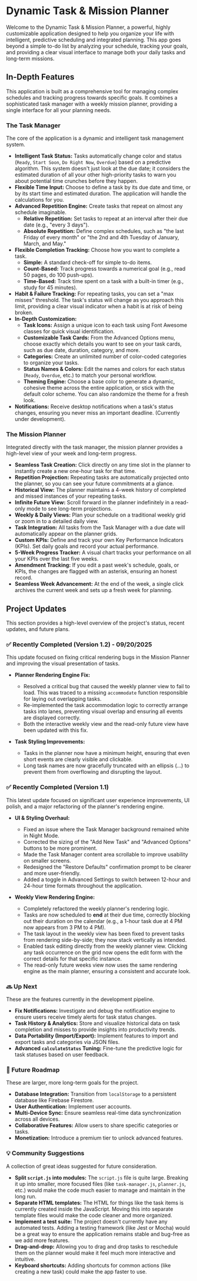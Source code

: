 # Dynamic Task & Mission Planner

Welcome to the Dynamic Task & Mission Planner, a powerful, highly customizable application designed to help you organize your life with intelligent, predictive scheduling and integrated planning. This app goes beyond a simple to-do list by analyzing your schedule, tracking your goals, and providing a clear visual interface to manage both your daily tasks and long-term missions.

## In-Depth Features

This application is built as a comprehensive tool for managing complex schedules and tracking progress towards specific goals. It combines a sophisticated task manager with a weekly mission planner, providing a single interface for all your planning needs.

### The Task Manager

The core of the application is a dynamic and intelligent task management system.

*   **Intelligent Task Status:** Tasks automatically change color and status (`Ready`, `Start Soon`, `Do Right Now`, `Overdue`) based on a predictive algorithm. This system doesn't just look at the due date; it considers the estimated duration of all your other high-priority tasks to warn you about potential time crunches before they happen.
*   **Flexible Time Input:** Choose to define a task by its due date and time, or by its start time and estimated duration. The application will handle the calculations for you.
*   **Advanced Repetition Engine:** Create tasks that repeat on almost any schedule imaginable.
    *   **Relative Repetition:** Set tasks to repeat at an interval after their due date (e.g., "every 3 days").
    *   **Absolute Repetition:** Define complex schedules, such as "the last Friday of every month" or "the 2nd and 4th Tuesday of January, March, and May."
*   **Flexible Completion Tracking:** Choose how you want to complete a task.
    *   **Simple:** A standard check-off for simple to-do items.
    *   **Count-Based:** Track progress towards a numerical goal (e.g., read 50 pages, do 100 push-ups).
    *   **Time-Based:** Track time spent on a task with a built-in timer (e.g., study for 45 minutes).
*   **Habit & Failure Tracking:** For repeating tasks, you can set a "max misses" threshold. The task's status will change as you approach this limit, providing a clear visual indicator when a habit is at risk of being broken.
*   **In-Depth Customization:**
    *   **Task Icons:** Assign a unique icon to each task using Font Awesome classes for quick visual identification.
    *   **Customizable Task Cards:** From the Advanced Options menu, choose exactly which details you want to see on your task cards, such as due date, duration, category, and more.
    *   **Categories:** Create an unlimited number of color-coded categories to organize your tasks.
    *   **Status Names & Colors:** Edit the names and colors for each status (`Ready`, `Overdue`, etc.) to match your personal workflow.
    *   **Theming Engine:** Choose a base color to generate a dynamic, cohesive theme across the entire application, or stick with the default color scheme. You can also randomize the theme for a fresh look.
*   **Notifications:** Receive desktop notifications when a task's status changes, ensuring you never miss an important deadline. (Currently under development).

### The Mission Planner

Integrated directly with the task manager, the mission planner provides a high-level view of your week and long-term progress.

*   **Seamless Task Creation:** Click directly on any time slot in the planner to instantly create a new one-hour task for that time.
*   **Repetition Projection:** Repeating tasks are automatically projected onto the planner, so you can see your future commitments at a glance.
*   **Historical View:** The planner maintains a 4-week history of completed and missed instances of your repeating tasks.
*   **Infinite Future View:** Scroll forward in the planner indefinitely in a read-only mode to see long-term projections.
*   **Weekly & Daily Views:** Plan your schedule on a traditional weekly grid or zoom in to a detailed daily view.
*   **Task Integration:** All tasks from the Task Manager with a due date will automatically appear on the planner grids.
*   **Custom KPIs:** Define and track your own Key Performance Indicators (KPIs). Set daily goals and record your actual performance.
*   **5-Week Progress Tracker:** A visual chart tracks your performance on all your KPIs over the last five weeks.
*   **Amendment Tracking:** If you edit a past week's schedule, goals, or KPIs, the changes are flagged with an asterisk, ensuring an honest record.
*   **Seamless Week Advancement:** At the end of the week, a single click archives the current week and sets up a fresh week for planning.

## Project Updates

This section provides a high-level overview of the project's status, recent updates, and future plans.

### ✅ Recently Completed (Version 1.2) - 09/20/2025

This update focused on fixing critical rendering bugs in the Mission Planner and improving the visual presentation of tasks.

*   **Planner Rendering Engine Fix:**
    *   Resolved a critical bug that caused the weekly planner view to fail to load. This was traced to a missing `accommodate` function responsible for laying out overlapping tasks.
    *   Re-implemented the task accommodation logic to correctly arrange tasks into lanes, preventing visual overlap and ensuring all events are displayed correctly.
    *   Both the interactive weekly view and the read-only future view have been updated with this fix.

*   **Task Styling Improvements:**
    *   Tasks in the planner now have a minimum height, ensuring that even short events are clearly visible and clickable.
    *   Long task names are now gracefully truncated with an ellipsis (...) to prevent them from overflowing and disrupting the layout.

### ✅ Recently Completed (Version 1.1)

This latest update focused on significant user experience improvements, UI polish, and a major refactoring of the planner's rendering engine.

*   **UI & Styling Overhaul:**
    *   Fixed an issue where the Task Manager background remained white in Night Mode.
    *   Corrected the sizing of the "Add New Task" and "Advanced Options" buttons to be more prominent.
    *   Made the Task Manager content area scrollable to improve usability on smaller screens.
    *   Redesigned the "Restore Defaults" confirmation prompt to be clearer and more user-friendly.
    *   Added a toggle in Advanced Settings to switch between 12-hour and 24-hour time formats throughout the application.

*   **Weekly View Rendering Engine:**
    *   Completely refactored the weekly planner's rendering logic.
    *   Tasks are now scheduled to **end** at their due time, correctly blocking out their duration on the calendar (e.g., a 1-hour task due at 4 PM now appears from 3 PM to 4 PM).
    *   The task layout in the weekly view has been fixed to prevent tasks from rendering side-by-side; they now stack vertically as intended.
    *   Enabled task editing directly from the weekly planner view. Clicking any task occurrence on the grid now opens the edit form with the correct details for that specific instance.
    *   The read-only future weeks view now uses the same rendering engine as the main planner, ensuring a consistent and accurate look.

### 🔜 Up Next

These are the features currently in the development pipeline.

*   **Fix Notifications:** Investigate and debug the notification engine to ensure users receive timely alerts for task status changes.
*   **Task History & Analytics:** Store and visualize historical data on task completion and misses to provide insights into productivity trends.
*   **Data Portability (Import/Export):** Implement features to import and export tasks and categories via JSON files.
*   **Advanced `calculateStatus` Tuning:** Fine-tune the predictive logic for task statuses based on user feedback.

### 🚀 Future Roadmap

These are larger, more long-term goals for the project.

*   **Database Integration:** Transition from `localStorage` to a persistent database like Firebase Firestore.
*   **User Authentication:** Implement user accounts.
*   **Multi-Device Sync:** Ensure seamless real-time data synchronization across all devices.
*   **Collaborative Features:** Allow users to share specific categories or tasks.
*   **Monetization:** Introduce a premium tier to unlock advanced features.

### 💡 Community Suggestions

A collection of great ideas suggested for future consideration.

*   **Split `script.js` into modules:** The `script.js` file is quite large. Breaking it up into smaller, more focused files (like `task-manager.js`, `planner.js`, etc.) would make the code much easier to manage and maintain in the long run.
*   **Separate HTML templates:** The HTML for things like the task items is currently created inside the JavaScript. Moving this into separate template files would make the code cleaner and more organized.
*   **Implement a test suite:** The project doesn't currently have any automated tests. Adding a testing framework (like Jest or Mocha) would be a great way to ensure the application remains stable and bug-free as we add more features.
*   **Drag-and-drop:** Allowing you to drag and drop tasks to reschedule them on the planner would make it feel much more interactive and intuitive.
*   **Keyboard shortcuts:** Adding shortcuts for common actions (like creating a new task) could make the app faster to use.